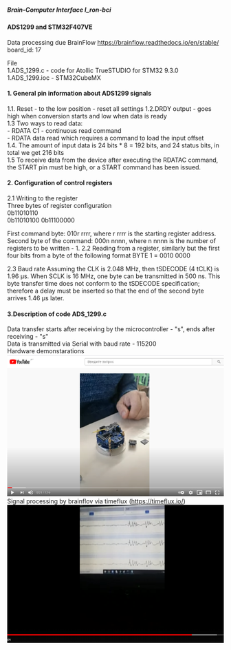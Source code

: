 ##### Brain-Computer Interface I_ron-bci 
####  ADS1299 and STM32F407VE  

Data processing due BrainFlow https://brainflow.readthedocs.io/en/stable/  board_id: 17

File   
1.ADS_1299.c   - code for Atollic TrueSTUDIO for STM32 9.3.0  
1.ADS_1299.ioc - STM32CubeMX


####  1.  General pin information about ADS1299 signals
1.1. Reset - to the low position - reset all settings
1.2.DRDY output - goes high when conversion starts and low when data is ready  
1.3  Two ways to read data:  
      - RDATA C1 - continuous read command  
      - RDATA data read which requires a command to load the input offset  
1.4. The amount of input data is 24 bits * 8 = 192 bits, and 24 status bits, in total we get 216 bits  
1.5 To receive data from the device after executing the RDATAC command, the START pin must be high, or a START command has been issued.  

#### 2. Configuration of control registers  
2.1 Writing to the register  
Three bytes of register configuration  
0b11010110    
0b11010100
0b11100000

First command byte: 010r rrrr, where r rrrr is the starting register address.
Second byte of the command: 000n nnnn, where n nnnn is the number of registers to be written - 1.
2.2 Reading from a register, similarly but the first four bits from a byte of the following format
BYTE 1 = 0010 0000 

2.3 Baud rate
Assuming the CLK is 2.048 MHz, then tSDECODE (4 tCLK) is 1.96 μs. When SCLK is 16 MHz, one byte can be transmitted in 500 ns. This byte transfer time does not conform to the tSDECODE specification; therefore a delay must be inserted so that the end of the second byte arrives 1.46 µs later.  

#### 3.Description of code ADS_1299.c  
Data transfer starts after receiving by the microcontroller - "s", ends after receiving - "s"  
Data is transmitted via Serial with baud rate - 115200  
Hardware demonstarations     
[![Hardware demonstrations](https://github.com/Ildaron/ironbci/blob/master/Supplementary%20files/hardware_ironbci.bmp)](https://youtu.be/kfbvYXvBCJk)  
Signal processing by brainflov via timeflux (https://timeflux.io/)  
[![Sowtware demonstrations](https://github.com/Ildaron/ironbci/blob/master/Supplementary%20files/software.bmp)](https://youtu.be/y1O7FNJLeh4)  
